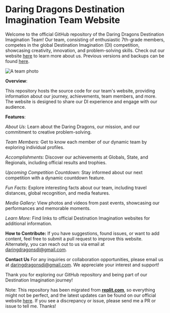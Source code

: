 # Daring Dragons Destination Imagination Team Website

Welcome to the official GitHub repository of the Daring Dragons Destination Imagination Team! Our team, consisting of enthusiastic 7th-grade members, competes in the global Destination Imagination (DI) competition, showcasing creativity, innovation, and problem-solving skills. Check out our website [here](https://ahujaesh.github.io) to learn more about us. Previous versions and backups can be found [here](https://github.com/ahujaesh/daringdragonswebpage).

![A team photo](https://ahujaesh.github.io/photos/di7.jpeg)

**Overview**:


This repository hosts the source code for our team's website, providing information about our journey, achievements, team members, and more. The website is designed to share our DI experience and engage with our audience.

**Features**:


_About Us:_ Learn about the Daring Dragons, our mission, and our commitment to creative problem-solving.


_Team Members:_ Get to know each member of our dynamic team by exploring individual profiles.


_Accomplishments:_ Discover our achievements at Globals, State, and Regionals, including official results and trophies.


_Upcoming Competition Countdown:_ Stay informed about our next competition with a dynamic countdown feature.


_Fun Facts:_ Explore interesting facts about our team, including travel distances, global recognition, and media features.


_Media Gallery:_ View photos and videos from past events, showcasing our performances and memorable moments.


_Learn More:_ Find links to official Destination Imagination websites for additional information.


**How to Contribute:**
If you have suggestions, found issues, or want to add content, feel free to submit a pull request to improve this website. Alternately, you can reach out to us via email at [daringdragonsdi@gmail.com](mailto:daringdragonsdi@gmail.com).

**Contact Us**
For any inquiries or collaboration opportunities, please email us at daringdragonsdi@gmail.com. We appreciate your interest and support!

Thank you for exploring our GitHub repository and being part of our Destination Imagination journey!


Note: This repository has been migrated from [**replit.com**](https://replit.com), so everything might not be perfect, and the latest updates can be found on our official website [here](https://ahujaesh.github.io). If you see a discrepancy or issue, please send me a PR or issue to tell me. Thanks! 
